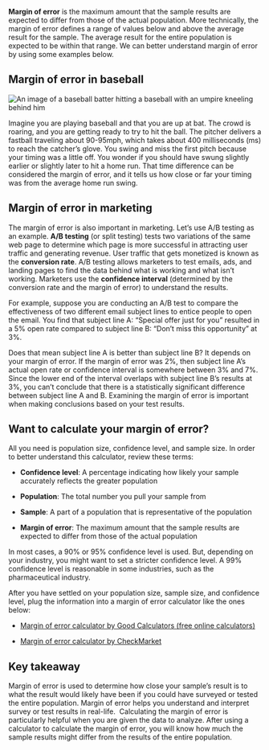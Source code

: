 
**Margin of error** is the maximum amount that the sample results are expected to differ from those of the actual population. More technically, the margin of error defines a range of values below and above the average result for the sample. The average result for the entire population is expected to be within that range. We can better understand margin of error by using some examples below.

## Margin of error in baseball

![An image of a baseball batter hitting a baseball with an umpire kneeling behind him](https://d3c33hcgiwev3.cloudfront.net/imageAssetProxy.v1/eBY3N-ZbSruWNzfmW3q7Eg_106e5f1b1d184d87890158ba1221f9e4_Screen-Shot-2021-01-25-at-1.31.14-PM.png?expiry=1628467200000&hmac=w59K0dwcLtoVZ7WidU9X8K9xwmMrDP50z4ekMKQwmeY)

Imagine you are playing baseball and that you are up at bat. The crowd is roaring, and you are getting ready to try to hit the ball. The pitcher delivers a fastball traveling about 90-95mph, which takes about 400 milliseconds (ms) to reach the catcher’s glove. You swing and miss the first pitch because your timing was a little off. You wonder if you should have swung slightly earlier or slightly later to hit a home run. That time difference can be considered the margin of error, and it tells us how close or far your timing was from the average home run swing.    

## Margin of error in marketing

The margin of error is also important in marketing. Let’s use A/B testing as an example. **A/B testing** (or split testing) tests two variations of the same web page to determine which page is more successful in attracting user traffic and generating revenue. User traffic that gets monetized is known as the **conversion rate**. A/B testing allows marketers to test emails, ads, and landing pages to find the data behind what is working and what isn’t working. Marketers use the **confidence interval** (determined by the conversion rate and the margin of error) to understand the results. 

For example, suppose you are conducting an A/B test to compare the effectiveness of two different email subject lines to entice people to open the email. You find that subject line A: “Special offer just for you” resulted in a 5% open rate compared to subject line B: “Don’t miss this opportunity” at 3%. 

Does that mean subject line A is better than subject line B? It depends on your margin of error. If the margin of error was 2%, then subject line A’s actual open rate or confidence interval is somewhere between 3% and 7%. Since the lower end of the interval overlaps with subject line B’s results at 3%, you can’t conclude that there is a statistically significant difference between subject line A and B. Examining the margin of error is important when making conclusions based on your test results. 

## Want to calculate your margin of error? 

All you need is population size, confidence level, and sample size. In order to better understand this calculator, review these terms:

-   **Confidence level**: A percentage indicating how likely your sample accurately reflects the greater population 
    
-   **Population**: The total number you pull your sample from
    
-   **Sample**: A part of a population that is representative of the population
    
-   **Margin of error**: The maximum amount that the sample results are expected to differ from those of the actual population
    

In most cases, a 90% or 95% confidence level is used. But, depending on your industry, you might want to set a stricter confidence level. A 99% confidence level is reasonable in some industries, such as the pharmaceutical industry. 

After you have settled on your population size, sample size, and confidence level, plug the information into a margin of error calculator like the ones below: 

-   [Margin of error calculator by G​ood Calculators (free online calculators)](https://goodcalculators.com/margin-of-error-calculator/ "This link takes you to a free margin of error calculator by Good Calculators.")
    
-   [Margin of error calculator by CheckMarket](https://www.checkmarket.com/sample-size-calculator/#sample-size-margin-of-error-calculator "This link takes you to a margin of error calculator by CheckMarket.")
    

## Key takeaway

Margin of error is used to determine how close your sample’s result is to what the result would likely have been if you could have surveyed or tested the entire population. Margin of error helps you understand and interpret survey or test results in real-life.  Calculating the margin of error is particularly helpful when you are given the data to analyze. After using a calculator to calculate the margin of error, you will know how much the sample results might differ from the results of the entire population.